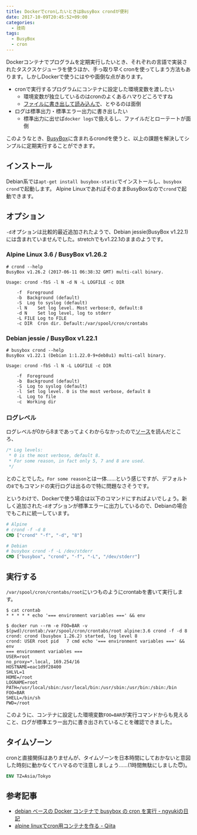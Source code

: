 ```yaml
---
title: DockerでcronしたいときはBusyBox crondが便利
date: 2017-10-09T20:45:52+09:00
categories:
  - 技術
tags:
  - BusyBox
  - cron
---
```


Dockerコンテナでプログラムを定期実行したいとき、それぞれの言語で実装されたタスクスケジューラを使うほか、手っ取り早くcronを使ってしまう方法もあります。しかしDockerで使うにはやや面倒な点があります。

- cronで実行するプログラムにコンテナに設定した環境変数を渡したい
  - 環境変数が独立しているのはcronのよくあるハマりどころですね
  - [ファイルに書き出して読み込んで](https://qiita.com/rerofumi/items/fc0126c4e985b78f769b)、とやるのは面倒
- ログは標準出力・標準エラー出力に書き出したい
  - 標準出力に出せば`docker logs`で扱えるし、ファイルだとローテートが面倒

このようなとき、[BusyBox](https://busybox.net/)に含まれるcrondを使うと、以上の課題を解決してシンプルに定期実行することができます。

## インストール

Debian系では`apt-get install busybox-static`でインストールし、`busybox crond`で起動します。
Alpine LinuxであればそのままBusyBoxなので`crond`で起動できます。

## オプション

`-d`オプションは比較的最近追加されたようで、Debian jessie(BusyBox v1.22.1)には含まれていませんでした。stretchでもv1.22.1のままのようです。

### Alpine Linux 3.6 / BusyBox v1.26.2

```shell-session
# crond --help
BusyBox v1.26.2 (2017-06-11 06:38:32 GMT) multi-call binary.

Usage: crond -fbS -l N -d N -L LOGFILE -c DIR

	-f	Foreground
	-b	Background (default)
	-S	Log to syslog (default)
	-l N	Set log level. Most verbose:0, default:8
	-d N	Set log level, log to stderr
	-L FILE	Log to FILE
	-c DIR	Cron dir. Default:/var/spool/cron/crontabs
```

### Debian jessie / BusyBox v1.22.1

```shell-session
# busybox crond --help
BusyBox v1.22.1 (Debian 1:1.22.0-9+deb8u1) multi-call binary.

Usage: crond -fbS -l N -L LOGFILE -c DIR

	-f	Foreground
	-b	Background (default)
	-S	Log to syslog (default)
	-l	Set log level. 0 is the most verbose, default 8
	-L	Log to file
	-c	Working dir
```

### ログレベル

ログレベルが0から8まであってよくわからなかったので[ソース](https://git.busybox.net/busybox/tree/miscutils/crond.c#n171)を読んだところ、

```c
/* Log levels:
 * 0 is the most verbose, default 8.
 * For some reason, in fact only 5, 7 and 8 are used.
 */
```

とのことでした。`For some reason`とは一体……という感じですが、デフォルトの`8`でもコマンドの実行ログは出るので特に問題なさそうです。

というわけで、Dockerで使う場合は以下のコマンドにすればよいでしょう。新しく追加された`-d`オプションが標準エラーに出力しているので、Debianの場合でもこれに統一しています。

```dockerfile
# Alpine
# crond -f -d 8
CMD ["crond" "-f", "-d", "8"]

# Debian
# busybox crond -f -L /dev/stderr
CMD ["busybox", "crond", "-f", "-L", "/dev/stderr"]
```

## 実行する

`/var/spool/cron/crontabs/root`にいつものようにcrontabを書いて実行します。

```shell-session
$ cat crontab
* * * * * echo '=== environment variables ===' && env

$ docker run --rm -e FOO=BAR -v $(pwd)/crontab:/var/spool/cron/crontabs/root alpine:3.6 crond -f -d 8
crond: crond (busybox 1.26.2) started, log level 8
crond: USER root pid   7 cmd echo '=== environment variables ===' && env
=== environment variables ===
USER=root
no_proxy=*.local, 169.254/16
HOSTNAME=eac1d9f28400
SHLVL=1
HOME=/root
LOGNAME=root
PATH=/usr/local/sbin:/usr/local/bin:/usr/sbin:/usr/bin:/sbin:/bin
FOO=BAR
SHELL=/bin/sh
PWD=/root
```

このように、コンテナに設定した環境変数`FOO=BAR`が実行コマンドからも見えること、ログが標準エラー出力に書き出されていることを確認できました。

## タイムゾーン

cronと直接関係はありませんが、タイムゾーンを日本時間にしておかないと意図した時刻に動かなくてハマるので注意しましょう……(1時間無駄にしました😇)。

```dockerfile
ENV TZ=Asia/Tokyo
```

## 参考記事

- [debian ベースの Docker コンテナで busybox の cron を実行 - ngyukiの日記](http://ngyuki.hatenablog.com/entry/2017/04/18/195254)
- [alpine linuxでcron用コンテナを作る - Qiita](https://qiita.com/shufo/items/9def5e9a6f44996312b8)
